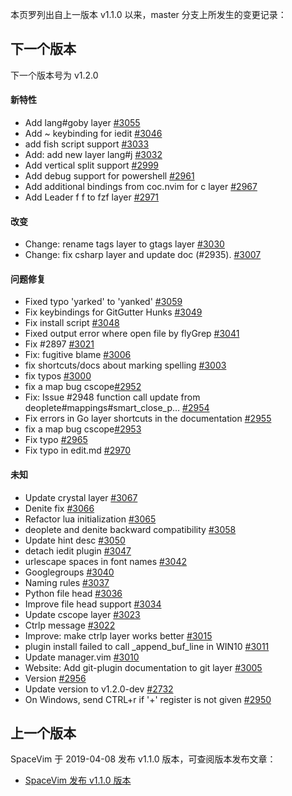 本页罗列出自上一版本 v1.1.0 以来，master 分支上所发生的变更记录：

## 下一个版本

下一个版本号为 v1.2.0

<!-- call SpaceVim#dev#followHEAD#update('cn') -->
<!-- SpaceVim follow HEAD en start -->

#### 新特性

- Add lang#goby layer [#3055](https://github.com/SpaceVim/SpaceVim/pull/3055)
- Add ~ keybinding for iedit [#3046](https://github.com/SpaceVim/SpaceVim/pull/3046)
- add fish script support [#3033](https://github.com/SpaceVim/SpaceVim/pull/3033)
- Add: add new layer lang#j [#3032](https://github.com/SpaceVim/SpaceVim/pull/3032)
- Add vertical split support [#2999](https://github.com/SpaceVim/SpaceVim/pull/2999)
- Add debug support for powershell [#2961](https://github.com/SpaceVim/SpaceVim/pull/2961)
- Add additional bindings from coc.nvim for c layer [#2967](https://github.com/SpaceVim/SpaceVim/pull/2967)
- Add Leader f f to fzf layer [#2971](https://github.com/SpaceVim/SpaceVim/pull/2971)

#### 改变

- Change: rename tags layer to gtags layer [#3030](https://github.com/SpaceVim/SpaceVim/pull/3030)
- Change: fix csharp layer and update doc (#2935). [#3007](https://github.com/SpaceVim/SpaceVim/pull/3007)

#### 问题修复

- Fixed typo 'yarked' to 'yanked' [#3059](https://github.com/SpaceVim/SpaceVim/pull/3059)
- Fix keybindings for GitGutter Hunks [#3049](https://github.com/SpaceVim/SpaceVim/pull/3049)
- Fix install script [#3048](https://github.com/SpaceVim/SpaceVim/pull/3048)
- Fixed output error where open file by flyGrep [#3041](https://github.com/SpaceVim/SpaceVim/pull/3041)
- Fix #2897 [#3021](https://github.com/SpaceVim/SpaceVim/pull/3021)
- Fix: fugitive blame [#3006](https://github.com/SpaceVim/SpaceVim/pull/3006)
- fix shortcuts/docs about marking spelling [#3003](https://github.com/SpaceVim/SpaceVim/pull/3003)
- fix typos [#3000](https://github.com/SpaceVim/SpaceVim/pull/3000)
- fix a map bug cscope[#2952](https://github.com/SpaceVim/SpaceVim/pull/2952)
- Fix: Issue #2948 function call update from deoplete#mappings#smart_close_p… [#2954](https://github.com/SpaceVim/SpaceVim/pull/2954)
- Fix errors in Go layer shortcuts in the documentation [#2955](https://github.com/SpaceVim/SpaceVim/pull/2955)
- fix a map bug cscope[#2953](https://github.com/SpaceVim/SpaceVim/pull/2953)
- Fix typo [#2965](https://github.com/SpaceVim/SpaceVim/pull/2965)
- Fix typo in edit.md [#2970](https://github.com/SpaceVim/SpaceVim/pull/2970)

#### 未知

- Update crystal layer [#3067](https://github.com/SpaceVim/SpaceVim/pull/3067)
- Denite fix [#3066](https://github.com/SpaceVim/SpaceVim/pull/3066)
- Refactor lua initialization [#3065](https://github.com/SpaceVim/SpaceVim/pull/3065)
- deoplete and denite backward compatibility [#3058](https://github.com/SpaceVim/SpaceVim/pull/3058)
- Update hint desc [#3050](https://github.com/SpaceVim/SpaceVim/pull/3050)
- detach iedit plugin [#3047](https://github.com/SpaceVim/SpaceVim/pull/3047)
- urlescape spaces in font names [#3042](https://github.com/SpaceVim/SpaceVim/pull/3042)
- Googlegroups [#3040](https://github.com/SpaceVim/SpaceVim/pull/3040)
- Naming rules [#3037](https://github.com/SpaceVim/SpaceVim/pull/3037)
- Python file head [#3036](https://github.com/SpaceVim/SpaceVim/pull/3036)
- Improve file head support [#3034](https://github.com/SpaceVim/SpaceVim/pull/3034)
- Update cscope layer [#3023](https://github.com/SpaceVim/SpaceVim/pull/3023)
- Ctrlp message [#3022](https://github.com/SpaceVim/SpaceVim/pull/3022)
- Improve: make ctrlp layer works better [#3015](https://github.com/SpaceVim/SpaceVim/pull/3015)
- plugin install failed to call \_append_buf_line in WIN10 [#3011](https://github.com/SpaceVim/SpaceVim/pull/3011)
- Update manager.vim [#3010](https://github.com/SpaceVim/SpaceVim/pull/3010)
- Website: Add git-plugin documentation to git layer [#3005](https://github.com/SpaceVim/SpaceVim/pull/3005)
- Version [#2956](https://github.com/SpaceVim/SpaceVim/pull/2956)
- Update version to v1.2.0-dev [#2732](https://github.com/SpaceVim/SpaceVim/pull/2732)
- On Windows, send CTRL+r if '+' register is not given [#2950](https://github.com/SpaceVim/SpaceVim/pull/2950)

<!-- SpaceVim follow HEAD en end -->

## 上一个版本

SpaceVim 于 2019-04-08 发布 v1.1.0 版本，可查阅版本发布文章：

- [SpaceVim 发布 v1.1.0 版本](https://spacevim.org/SpaceVim-release-v1.1.0/)
